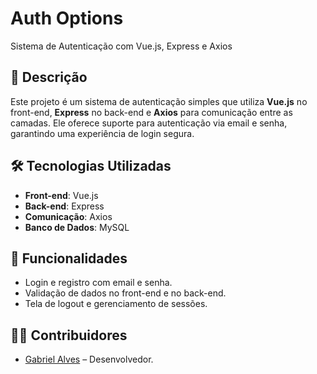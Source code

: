 # Auth Options

Sistema de Autenticação com Vue.js, Express e Axios

## 📝 Descrição

Este projeto é um sistema de autenticação simples que utiliza **Vue.js** no front-end, **Express** no back-end e **Axios** para comunicação entre as camadas. Ele oferece suporte para autenticação via email e senha, garantindo uma experiência de login segura.

## 🛠️ Tecnologias Utilizadas

- **Front-end**: Vue.js
- **Back-end**: Express
- **Comunicação**: Axios
- **Banco de Dados**: MySQL

## 🎯 Funcionalidades

- Login e registro com email e senha.
- Validação de dados no front-end e no back-end.
- Tela de logout e gerenciamento de sessões.

<!--

## 🚀 Como Executar o Projeto

### Pré-requisitos

- Node.js instalado na máquina.
- MySQL configurado.
- Banco de dados criado para o sistema.

### Passo a Passo

1. **Clone o repositório:**

   ```bash
   git clone https://github.com/seu-usuario/sistema-autenticacao.git
   cd sistema-autenticacao
   ```

2. **Configuração do back-end:**

   - Acesse a pasta `backend`:
     ```bash
     cd backend
     ```
   - Instale as dependências:
     ```bash
     npm install
     ```
   - Crie um arquivo `.env` com as variáveis:
     ```
     PORT=5000
     MONGO_URI=sua-uri-do-mongodb
     GOOGLE_CLIENT_ID=seu-id-google
     GOOGLE_CLIENT_SECRET=seu-segredo-google
     FACEBOOK_APP_ID=seu-id-facebook
     FACEBOOK_APP_SECRET=seu-segredo-facebook
     JWT_SECRET=sua-chave-secreta
     ```
   - Inicie o servidor:
     ```bash
     npm start
     ```

3. **Configuração do front-end:**

   - Acesse a pasta `frontend`:
     ```bash
     cd ../frontend
     ```
   - Instale as dependências:
     ```bash
     npm install
     ```
   - Inicie o servidor de desenvolvimento:
     ```bash
     npm run serve
     ```

4. **Acesse a aplicação:**

   - Front-end: `http://localhost:8080`
   - Back-end: `http://localhost:5000`

## 🌐 Endpoints da API

- **POST /auth/register**: Registro de usuários.
- **POST /auth/login**: Login com email e senha.
- **GET /auth/google**: Login com Google.
- **GET /auth/facebook**: Login com Facebook.
- **POST /auth/logout**: Logout do sistema.

-->

## 🧑‍💻 Contribuidores

- [Gabriel Alves](https://github.com/GabrielAlvesBM) – Desenvolvedor.
